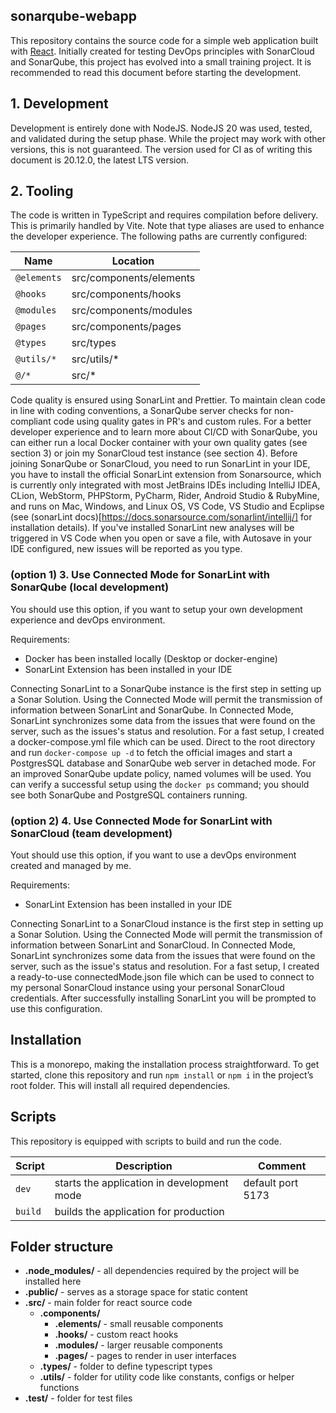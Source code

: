 ## sonarqube-webapp

This repository contains the source code for a simple web application built with [React](https://react.dev/). Initially created for testing DevOps principles with SonarCloud and SonarQube, this project has evolved into a small training project. It is recommended to read this document before starting the development.

## 1. Development

Development is entirely done with NodeJS. NodeJS 20 was used, tested, and validated during the setup phase. While the project may work with other versions, this is not guaranteed. The version used for CI as of writing this document is 20.12.0, the latest LTS version.

## 2. Tooling

The code is written in TypeScript and requires compilation before delivery. This is primarily handled by Vite. Note that type aliases are used to enhance the developer experience. The following paths are currently configured:

| Name        | Location                |
| ----------- | ----------------------- |
| `@elements` | src/components/elements |
| `@hooks`    | src/components/hooks    |
| `@modules`  | src/components/modules  |
| `@pages`    | src/components/pages    |
| `@types`    | src/types               |
| `@utils/*`  | src/utils/\*            |
| `@/*`       | src/\*                  |

Code quality is ensured using SonarLint and Prettier. To maintain clean code in line with coding conventions, a SonarQube server checks for non-compliant code using quality gates in PR's and custom rules. For a better developer experience and to learn more about CI/CD with SonarQube, you can either run a local Docker container with your own quality gates (see section 3) or join my SonarCloud test instance (see section 4). Before joining SonarQube or SonarCloud, you need to run SonarLint in your IDE, you have to install the official SonarLint extension from Sonarsource, which is currently only integrated with most JetBrains IDEs including IntelliJ IDEA, CLion, WebStorm, PHPStorm, PyCharm, Rider, Android Studio & RubyMine, and runs on Mac, Windows, and Linux OS, VS Code, VS Studio and Ecplipse (see (sonarLint docs)[https://docs.sonarsource.com/sonarlint/intellij/] for installation details). If you've installed SonarLint new analyses will be triggered in VS Code when you open or save a file, with Autosave in your IDE configured, new issues will be reported as you type.

### (option 1) 3. Use Connected Mode for SonarLint with SonarQube (local development)

You should use this option, if you want to setup your own development experience and devOps environment.

Requirements:
- Docker has been installed locally (Desktop or docker-engine)
- SonarLint Extension has been installed in your IDE

Connecting SonarLint to a SonarQube instance is the first step in setting up a Sonar Solution. Using the Connected Mode will permit the transmission of information between SonarLint and SonarQube. In Connected Mode, SonarLint synchronizes some data from the issues that were found on the server, such as the issues's status and resolution. For a fast setup, I created a docker-compose.yml file which can be used. Direct to the root directory and run `docker-compose up -d` to fetch the official images and start a PostgresSQL database and SonarQube web server in detached mode. For an improved SonarQube update policy, named volumes will be used. You can verify a successful setup using the `docker ps` command; you should see both SonarQube and PostgreSQL containers running.

### (option 2) 4. Use Connected Mode for SonarLint with SonarCloud (team development)

Yout should use this option, if you want to use a devOps environment created and managed by me.

Requirements:
- SonarLint Extension has been installed in your IDE

Connecting SonarLint to a SonarCloud instance is the first step in setting up a Sonar Solution. Using the Connected Mode will permit the transmission of information between SonarLint and SonarCloud. In Connected Mode, SonarLint synchronizes some data from the issues that were found on the server, such as the issue's status and resolution. For a fast setup, I created a ready-to-use connectedMode.json file which can be used to connect to my personal SonarCloud instance using your personal SonarCloud credentials. After successfully installing SonarLint you will be prompted to use this configuration.


## Installation

This is a monorepo, making the installation process straightforward. To get started, clone this repository and run `npm install` or `npm i` in the project’s root folder. This will install all required dependencies.

## Scripts

This repository is equipped with scripts to build and run the code.

| Script   | Description                                | Comment                       |
| -------- | ------------------------------------------ | ----------------------------- |
| `dev`    | starts the application in development mode | default port 5173             |
| `build`  | builds the application for production      |                               |

## Folder structure

- **.node_modules/** - all dependencies required by the project will be installed here
- **.public/** - serves as a storage space for static content
- **.src/** - main folder for react source code
    - **.components/**
        - **.elements/** - small reusable components
        - **.hooks/** - custom react hooks
        - **.modules/** - larger reusable components
        - **.pages/** - pages to render in user interfaces
    - **.types/** - folder to define typescript types
    - **.utils/** - folder for utility code like constants, configs or helper functions
- **.test/** - folder for test files

